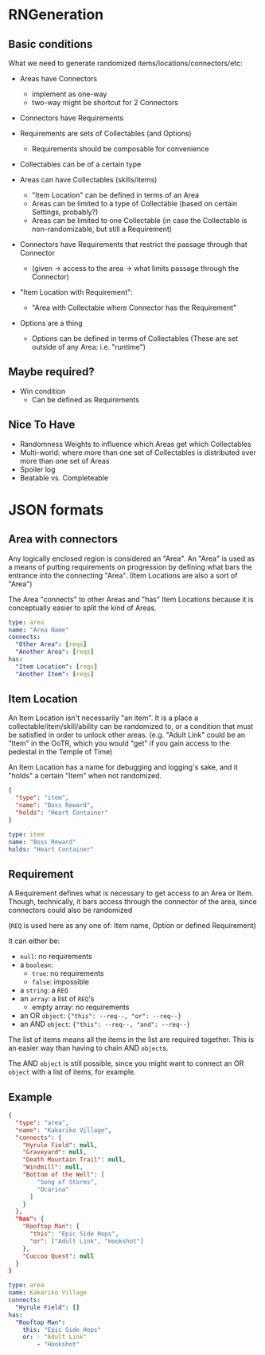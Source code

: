 # RNGeneration

## Basic conditions

What we need to generate randomized items/locations/connectors/etc:

* Areas have Connectors
	* implement as one-way
	* two-way might be shortcut for 2 Connectors
* Connectors have Requirements
* Requirements are sets of Collectables (and Options)
	* Requirements should be composable for convenience
* Collectables can be of a certain type
* Areas can have Collectables (skills/items)
	* "Item Location" can be defined in terms of an Area
	* Areas can be limited to a type of Collectable
	  (based on certain Settings, probably?)
	* Areas can be limited to one Collectable
	  (in case the Collectable is non-randomizable, but still a Requirement)
* Connectors have Requirements that restrict the passage through that Connector
	* (given -> access to the area -> what limits passage through the Connector)

* "Item Location with Requirement":
	* "Area with Collectable where Connector has the Requirement"

* Options are a thing
	* Options can be defined in terms of Collectables
	  (These are set outside of any Area: i.e. "runtime")

## Maybe required?

* Win condition
	* Can be defined as Requirements

## Nice To Have

* Randomness Weights to influence which Areas
  get which Collectables
* Multi-world: where more than one set of Collectables
  is distributed over more than one set of Areas
* Spoiler log
* Beatable vs. Completeable


# JSON formats

## Area with connectors

Any logically enclosed region is considered an "Area".
An "Area" is used as a means of putting requirements on
progression by defining what bars the entrance into the
connecting "Area". (Item Locations are also a sort of "Area")

The Area "connects" to other Areas and "has" Item Locations
because it is conceptually easier to split the kind of Areas.


```yaml
type: area
name: "Area Name"
connects:
  "Other Area": [reqs]
  "Another Area": [reqs]
has:
  "Item Location": [reqs]
  "Another Item": [reqs]
```

## Item Location

An Item Location isn't necessarily "an item".
It is a place a collectable/item/skill/ability can
be randomized to, or a condition that must be satisfied
in order to unlock other areas.
(e.g. "Adult Link" could be an "Item" in the OoTR,
which you would "get" if you gain access to the pedestal
in the Temple of Time)

An Item Location has a name for debugging and logging's
sake, and it "holds" a certain "Item" when not randomized.

```json
{
  "type": "item",
  "name": "Boss Reward",
  "holds": "Heart Container"
}
```

```yaml
type: item
name: "Boss Reward"
holds: "Heart Container"
```

## Requirement

A Requirement defines what is necessary to get
access to an Area or Item. Though, technically,
it bars access through the connector of the area,
since connectors could also be randomized

(`REQ` is used here as any one of: Item name,
Option or defined Requirement)

It can either be:

- `null`: no requirements
- a `boolean`:
    - `true`: no requirements
    - `false`: impossible
- a `string`: a `REQ`
- an `array`: a list of `REQ`'s
    - empty array: no requirements
- an OR `object`: `{"this": --req--, "or": --req--}`
- an AND `object`: `{"this": --req--, "and": --req--}`

The list of items means all the items in the
list are required together. This is an easier way
than having to chain AND `object`s.

The AND `object` is still possible, since you
might want to connect an OR `object` with a list
of items, for example.

## Example

```json
{
  "type": "area",
  "name": "Kakariko Village",
  "connects": {
    "Hyrule Field": null,
    "Graveyard": null,
    "Death Mountain Trail": null,
    "Windmill": null,
    "Bottom of the Well": [
        "Song of Storms",
        "Ocarina"
      ]
    }
  },
  "has": {
    "Rooftop Man": {
      "this": "Epic Side Hops",
      "or": ["Adult Link", "Hookshot"]
    },
    "Cuccoo Quest": null
  }
}
```

```yaml
type: area
name: Kakariko Village
connects:
  "Hyrule Field": []
has:
  "Rooftop Man":
    this: "Epic Side Hops"
    or: - "Adult Link"
        - "Hookshot"
```
